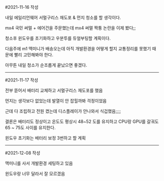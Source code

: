 #2021-11-16 작성

내일 에일리언웨어 서멀구리스 재도포 & 먼지 청소를 할 생각이다.

mx4 국민 써멀 + 에어건을 주문했는데 mx4 써멀 짝퉁 논란을 이제 봤다;;

청소후 윈도우를 초기화하고 우분투를 듀얼부팅할 계획이다.

다음주에 m1 맥미니가 배송오는데 아직 개발환경을 어떻게 할지 교통정리를 못했기 때문에 빨리 고민해봐야 한다.

아무튼 내일 청소가 순조롭게 끝났으면 좋겠다.

----

#2021-11-17 작성

전부 뜯어서 배터리 교체하고 서멀구리스 재도포를 했음

먼지는 생각보다 없었는데 발열이 안 잡힐까봐 걱정이었음

근데 다 조립하고 전원 켰는데 디스플레이가 안나와서 식겁했음;;;;

결론은 배터리도 정상이고 온도도 평상시 48~52 도를 유지하고 CPU랑 GPU를 갈궈도 65 ~ 75도 사이를 유지한다.

윈도우 초기화는 배터리 보정 3번하고 할 계획


----

#2021-12-08 작성

맥미니를 사서 개발환경 세팅하고 있음

윈도우랑 너무 달라서 잘 모르겠음